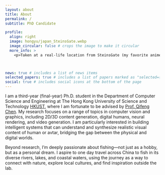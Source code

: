 ```yaml
---
layout: about
title: About
permalink: /
subtitle: PhD Candidate

profile:
  align: right
  image: hongyu/japan_SteinsGate.webp
  image_circular: false # crops the image to make it circular
  more_info: >
    <p>Taken at a real-life location from SteinsGate (my favorite anime).</p>

 

news: true # includes a list of news items
selected_papers: true # includes a list of papers marked as "selected={true}"
social: true # includes social icons at the bottom of the page
---
```

I am a third-year (final-year) Ph.D. student in the Department of Computer Science and Engineering at The Hong Kong University of Science and Technology [HKUST](https://hkust.edu.hk/), where I am fortunate to be advised by [Prof. Qifeng Chen](https://cqf.io/).
My research focuses on a range of topics in computer vision and graphics, including 2D/3D content generation, digital humans, neural rendering, and video generation. I am particularly interested in building intelligent systems that can understand and synthesize realistic visual content of human or avtar, bridging the gap between the physical and digital worlds.

Beyond research, I’m deeply passionate about fishing—not just as a hobby, but as a personal dream. I aspire to one day travel across China to fish in its diverse rivers, lakes, and coastal waters, using the journey as a way to connect with nature, explore local cultures, and find inspiration outside the lab.

